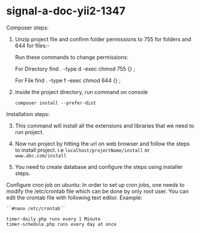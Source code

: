 # signal-a-doc-yii2-1347

Composer steps: 

1. Unzip project file and confirm folder permissions to 755 for folders and 644 for files:-

	Run these commands to change permissions: 

	For Directory
		find . -type d -exec chmod 755 {} \;

	For File
		find . -type f -exec chmod 644 {} \;

2. Inside the project directory, run command on console 

	``composer install --prefer-dist ``
	
	
 Installation steps: 
	

3. This command will install all the extensions and libraries that we need to run project.

4. Now run project by hitting the url on web browser and follow the steps to install project.
   i.e `localhost/projectName/install` or `www.abc.com/install`
   
5. You need to create database and configure the steps using installer steps.

Configure cron job on ubuntu:
In order to set up cron jobs, one needs to modify the /etc/crontab file which can be done by only root user. You can edit the crontab file with following text editor.
Example:

	``#nano /etc/crontab``

	timer-daily.php runs every 1 Minute 
	timer-schedule.php runs every day at once







